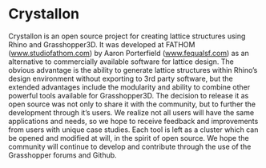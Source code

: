 # Crystallon
Crystallon is an open source project for creating lattice structures using Rhino and Grasshopper3D. It was
developed at FATHOM (www.studiofathom.com) by Aaron Porterfield (www.fequalsf.com) as an alternative to
commercially available software for lattice design. The obvious advantage is the ability to generate lattice
structures within Rhino’s design environment without exporting to 3rd party software, but the extended
advantages include the modularity and ability to combine other powerful tools available for Grasshopper3D. The
decision to release it as open source was not only to share it with the community, but to further the development
through it’s users. We realize not all users will have the same applications and needs, so we hope to receive
feedback and improvements from users with unique case studies. Each tool is left as a cluster which can be
opened and modified at will, in the spirit of open source. We hope the community will continue to develop and
contribute through the use of the Grasshopper forums and Github.

